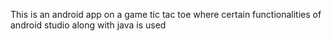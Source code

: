 This is an android app on a game tic tac toe where certain functionalities of android studio along with java is used
